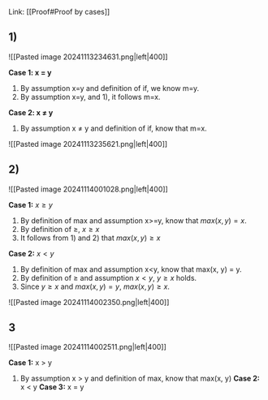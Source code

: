 Link: [[Proof#Proof by cases]]

## 1)
![[Pasted image 20241113234631.png|left|400]]

**Case 1: x = y**
1. By assumption x=y and definition of if, we know m=y.
2. By assumption x=y, and 1), it follows m=x.

**Case 2: x $\neq$ y**
1. By assumption x $\neq$ y and definition of if, know that m=x.

![[Pasted image 20241113235621.png|left|400]]

## 2)
![[Pasted image 20241114001028.png|left|400]]

**Case 1:** $x\ge y$
1. By definition of max and assumption x>=y, know that $max(x, y) = x$.
2. By definition of $\ge$, $x\ge x$
3. It follows from 1) and 2) that $max(x, y) \ge x$

**Case 2:** $x<y$
1. By definition of max and assumption x<y, know that max(x, y) = y.
2. By definition of $\ge$ and assumption $x < y$, $y\ge x$ holds.
3. Since $y\ge x$ and $max(x, y) = y$, $max(x,y) \ge x$.

![[Pasted image 20241114002350.png|left|400]]

## 3
![[Pasted image 20241114002511.png|left|400]]

**Case 1:** x > y
1. By assumption x > y and definition of max, know that max(x, y)
**Case 2:** x < y
**Case 3:** x = y